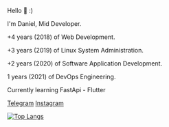 Hello 👋 :)

I'm Daniel, Mid Developer.

+4 years (2018) of Web Development.

+3 years (2019) of Linux System Administration.

+2 years (2020) of Software Application Development.

1 years (2021) of DevOps Engineering.

Currently learning FastApi - Flutter

[Telegram](https://t.me/DanielcoderX)  [Instagram](https://instagram.com/DanielcoderX)

[![Top Langs](https://github-readme-stats.vercel.app/api/top-langs/?username=DanielcoderX&theme=tokyonight)](https://github.com/anuraghazra/github-readme-stats)
